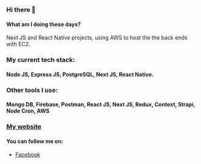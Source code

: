### Hi there 👋

#### What am I doing these days? 
Next JS and React Native projects, using AWS to host the the back ends with EC2. 

### My current tech stack: 
#### Node JS, Express JS, PostgreSQL, Next JS, React Native. 

### Other tools I use: 
#### Mongo DB, Firebase, Postman, React JS, Next JS, Redux, Context, Strapi, Node Cron, AWS

### [My website](https://codesphear.com) 

#### You can follow me on:
- [Facebook](https://www.facebook.com/nabil.altamash.1/) 
